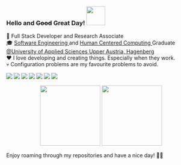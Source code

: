 ### Hello and <s>Good</s> Great Day! <img src="https://media.giphy.com/media/mGcNjsfWAjY5AEZNw6/giphy.gif" width="50"></h2>

💼 Full Stack Developer and Research Associate <br/>
🎓 <a href="https://www.fh-ooe.at/en/hagenberg-campus/studiengaenge/bachelor/software-engineering/">Software Engineering </a> and <a href="https://www.fh-ooe.at/en/hagenberg-campus/studiengaenge/master/human-centered-computing/">Human Centered Computing </a> Graduate <a href="https://www.fh-ooe.at/en/hagenberg-campus/">@University of Applied Sciences Upper Austria, Hagenberg</a> <br/>
❤ I love developing and creating things. Especially when they work. <br/>
💀 Configuration problems are my favourite problems to avoid. <br/>

<!-- TODO
📕 Something to read
- publication
- master and bachelor thesis -- add as own repo
-->

<!-- 8ecae6, 219ebc, 023047, ffb703, fb8500 -->
![](https://img.shields.io/badge/Editor-Visual_Studio-informational?style=flat&color=8ecae6)
![](https://img.shields.io/badge/Code-C%23-informational?style=flat&color=219ebc)
![](https://img.shields.io/badge/Code-Java-informational?style=flat&color=219ebc)
![](https://img.shields.io/badge/Script-TypeScript-informational?style=flat&color=023047)
![](https://img.shields.io/badge/Script-JavaScript-informational?style=flat&color=023047)
![](https://img.shields.io/badge/Framework-Angular-informational?style=flat&color=ffb703)
![](https://img.shields.io/badge/Platform-Unity-informational?style=flat&color=fb8500)


<!-- themes overview: https://github.com/anuraghazra/github-readme-stats/blob/master/themes/README.md -->
<div align="center">
     <img height="160em" src="https://github-readme-stats.vercel.app/api/top-langs/?username=jdmayer&hide_title=true&layout=compact&langs_count=8&theme=slateorange" />
     <img height="160em" src="https://github-readme-stats.vercel.app/api?username=jdmayer&hide_title=true&hide=stars&show_icons=true&include_all_commits=true&count_private=true&theme=slateorange" />
</div>

Enjoy roaming through my repositories and have a nice day! 🐱‍👤
